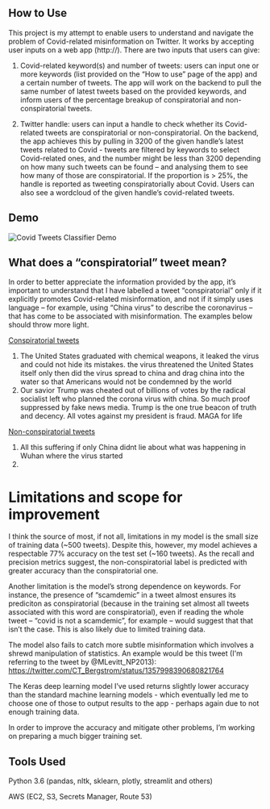 ## How to Use

This project is my attempt to enable users to understand and navigate the problem of Covid-related misinformation on Twitter. It works by accepting user inputs on a web app (http://). There are two inputs that users can give:

1. Covid-related keyword(s) and number of tweets: users can input one or more keywords (list provided on the “How to use” page of the app) and a certain number of tweets. The app will work on the backend to pull the same number of latest tweets based on the provided keywords, and inform users of the percentage breakup of conspiratorial and non-conspiratorial tweets. 

2. Twitter handle: users can input a handle to check whether its Covid-related tweets are conspiratorial or non-conspiratorial. On the backend, the app achieves this by pulling in 3200 of the given handle’s latest tweets related to Covid - tweets are filtered by keywords to select Covid-related ones, and the number might be less than 3200 depending on how many such tweets can be found – and analysing them to see how many of those are conspiratorial. If the proportion is > 25%, the handle is reported as tweeting conspiratorially about Covid. Users can also see a wordcloud of the given handle’s covid-related tweets.

## Demo
![Covid Tweets Classifier Demo](https://media.giphy.com/media/mYauDeX8UYa63XsKvc/giphy.gif)


## What does a “conspiratorial” tweet mean?

In order to better appreciate the information provided by the app, it’s important to understand that I have labelled a tweet “conspiratorial” only if it explicitly promotes Covid-related misinformation, and not if it simply uses language – for example, using “China virus” to describe the coronavirus – that has come to be associated with misinformation. The examples below should throw more light.

<ins>Conspiratorial tweets</ins>
1. The United States graduated with chemical weapons, it leaked the virus and could not hide its mistakes. the virus threatened the United States itself only then did the virus spread to china and drag china into the water so that Americans would not be condemned by the world
2. Our savior Trump was cheated out of billions of votes by the radical socialist left who planned the corona virus with china. So much proof suppressed by fake news media. Trump is the one true beacon of truth and decency. All votes against my president is fraud. MAGA for life

<ins>Non-conspiratorial tweets</ins>
1. All this suffering if only China didnt lie about what was happening in Wuhan where the virus started
2. 

# Limitations and scope for improvement

I think the source of most, if not all, limitations in my model is the small size of training data (~500 tweets). Despite this, however, my model achieves a respectable 77% accuracy on the test set (~160 tweets). As the recall and precision metrics suggest, the non-conspiratorial label is predicted with greater accuracy than the conspiratorial one. 

Another limitation is the model’s strong dependence on keywords. For instance, the presence of “scamdemic” in a tweet almost ensures its prediciton as conspiratorial (because in the training set almost all tweets associated with this word are conspiratorial), even if reading the whole tweet – “covid is not a scamdemic”, for example – would suggest that that isn’t the case. This is also likely due to limited training data.

The model also fails to catch more subtle misinformation which involves a shrewd manipulation of statistics. An example would be this tweet (I'm referring to the tweet by @MLevitt_NP2013): https://twitter.com/CT_Bergstrom/status/1357998390680821764

The Keras deep learning model I’ve used returns slightly lower accuracy than the standard machine learning models - which eventually led me to choose one of those to output results to the app - perhaps again due to not enough training data.

In order to improve the accuracy and mitigate other problems, I’m working on preparing a much bigger training set.

## Tools Used

Python 3.6 (pandas, nltk, sklearn, plotly, streamlit and others)

AWS (EC2, S3, Secrets Manager, Route 53)

